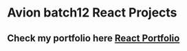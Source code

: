 # Avion batch12 React Projects
## Check my portfolio here [React Portfolio](https://loborich.github.io/batch12-react-activities/)
